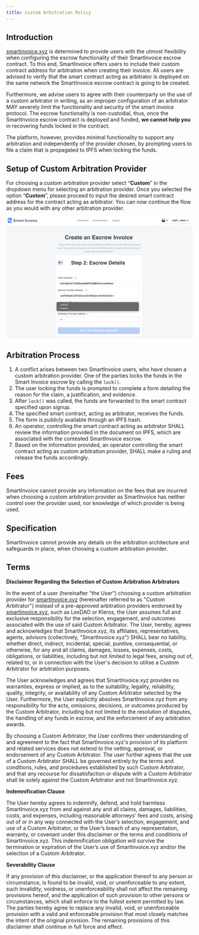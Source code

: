 ```yaml
---
title: Custom Arbitration Policy
---
```


## Introduction      
    
[smartinvoice.xyz](https://smartinvoice.xyz) is determined to provide users with the utmost flexibility when configuring the escrow functionality of their SmartInvoice escrow contract. To this end, SmartInvoice offers users to include their custom contract address for arbitration when creating their invoice. All users are advised to verify that the smart contract acting as arbitrator is deployed on the same network the SmartInvoice escrow contract is going to be created.  
  
Furthermore, we advise users to agree with their counterparty on the use of a custom arbitrator in writing, as an improper configuration of an arbitrator MAY severely limit the functionality and security of the smart invoice protocol. The escrow functionality is non-custodial, thus, once the SmartInvoice escrow contract is deployed and funded, **we cannot help you** in recovering funds locked in the contract.  
  
The platform, however, provides minimal functionality to support any arbitration and independently of the provider chosen, by prompting users to file a claim that is propagated to IPFS when locking the funds.  
    
## Setup of Custom Arbitration Provider  
  
For choosing a custom arbitration provider select “**Custom**” in the dropdown menu for selecting an arbitration provider. Once you selected the option “**Custom**”, please proceed to input the desired smart contract address for the contract acting as arbitrator. You can now continue the flow as you would with any other arbitration provider.  
  
<img alt="Custom Arbitration Provider Selection" src="public/arbitration/custom_arb_provider.png">

    
## Arbitration Process    
    
1. A conflict arises between two SmartInvoice users, who have chosen a custom arbitration provider. One of the parties locks the funds in the Smart Invoice escrow by calling the `lock()`.    
2. The user locking the funds is prompted to complete a form detailing the reason for the claim, a justification, and evidence.    
3. After `lock()` was called, the funds are forwarded to the smart contract specified upon signup.    
4. The specified smart contract, acting as arbitrator, receives the funds.  
5. The form is publicly available through an IPFS hash.    
6. An operator, controlling the smart contract acting as arbitrator SHALL review the information provided in the document on IPFS, which are associated with the contested SmartInvoice escrow.  
7. Based on the information provided, an operator controlling the smart contract acting as custom arbitration provider, SHALL make a ruling and release the funds accordingly.  
    
## Fees    
    
SmartInvoice cannot provide any information on the fees that are incurred when choosing a custom arbitration provider as SmartInvoice has neither control over the provider used, nor knowledge of which provider is being used.   
    
## Specification    
  
SmartInvoice cannot provide any details on the arbitration architecture and safeguards in place, when choosing a custom arbitration provider.  
    
## Terms    
    
**Disclaimer Regarding the Selection of Custom Arbitration Arbitrators**    
    
In the event of a user (hereinafter “the User”) choosing a custom arbitration provider for [smartinvoice.xyz](https://smartinvoice.xyz)  (hereinafter referred to as "Custom Arbitrator") instead of a pre-approved arbitration providers endorsed by [smartinvoice.xyz](https://smartinvoice.xyz), such as LexDAO or Kleros, the User assumes full and exclusive responsibility for the selection, engagement, and outcomes associated with the use of said Custom Arbitrator. The User, hereby, agrees and acknowledges that SmartInvoice.xyz, its affiliates, representatives, agents, advisors (collectively, "SmartInvoice.xyz") SHALL bear no liability, whether direct, indirect, incidental, special, punitive, consequential, or otherwise, for any and all claims, damages, losses, expenses, costs, obligations, or liabilities, including but not limited to legal fees, arising out of, related to, or in connection with the User's decision to utilise a Custom Arbitrator for arbitration purposes.    
    
The User acknowledges and agrees that SmartInvoice.xyz provides no warranties, express or implied, as to the suitability, legality, reliability, quality, integrity, or availability of any Custom Arbitrator selected by the User. Furthermore, the User explicitly absolves SmartInvoice.xyz from any responsibility for the acts, omissions, decisions, or outcomes produced by the Custom Arbitrator, including but not limited to the resolution of disputes, the handling of any funds in escrow, and the enforcement of any arbitration awards.    
    
By choosing a Custom Arbitrator, the User confirms their understanding of and agreement to the fact that SmartInvoice.xyz's provision of its platform and related services does not extend to the vetting, approval, or endorsement of any Custom Arbitrator. The user further agrees that the use of a Custom Arbitrator SHALL be governed entirely by the terms and conditions, rules, and procedures established by such Custom Arbitrator, and that any recourse for dissatisfaction or dispute with a Custom Arbitrator shall lie solely against the Custom Arbitrator and not SmartInvoice.xyz.  
    
**Indemnification Clause**    
    
The User hereby agrees to indemnify, defend, and hold harmless SmartInvoice.xyz from and against any and all claims, damages, liabilities, costs, and expenses, including reasonable attorneys’ fees and costs, arising out of or in any way connected with the User’s selection, engagement, and use of a Custom Arbitrator, or the User’s breach of any representation, warranty, or covenant under this disclaimer or the terms and conditions of SmartInvoice.xyz. This indemnification obligation will survive the termination or expiration of the User’s use of SmartInvoice.xyz and/or the selection of a Custom Arbitrator.    
    
**Severability Clause**    
    
If any provision of this disclaimer, or the application thereof to any person or circumstance, is found to be invalid, void, or unenforceable to any extent, such invalidity, voidness, or unenforceability shall not affect the remaining provisions hereof, and the application of such provision to other persons or circumstances, which shall enforce to the fullest extent permitted by law. The parties hereby agree to replace any invalid, void, or unenforceable provision with a valid and enforceable provision that most closely matches the intent of the original provision. The remaining provisions of this disclaimer shall continue in full force and effect.  